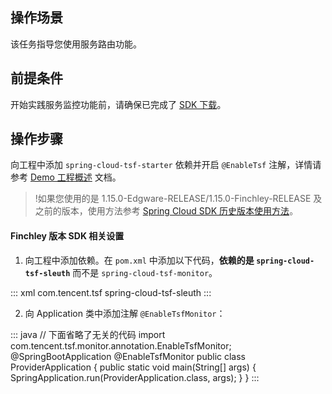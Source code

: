 ## 操作场景

该任务指导您使用服务路由功能。

## 前提条件

开始实践服务监控功能前，请确保已完成了 [SDK 下载](https://cloud.tencent.com/document/product/649/20231)。

## 操作步骤

向工程中添加 `spring-cloud-tsf-starter` 依赖并开启 `@EnableTsf` 注解，详情请参考 [Demo 工程概述](https://cloud.tencent.com/document/product/649/20261) 文档。

>!如果您使用的是 1.15.0-Edgware-RELEASE/1.15.0-Finchley-RELEASE 及之前的版本，使用方法参考 [Spring Cloud SDK 历史版本使用方法](https://cloud.tencent.com/document/product/649/45864)。

#### Finchley 版本 SDK 相关设置

1. 向工程中添加依赖。在 `pom.xml` 中添加以下代码，**依赖的是 `spring-cloud-tsf-sleuth`** 而不是 `spring-cloud-tsf-monitor`。
<dx-codeblock>
:::  xml
 <dependency>
		 <groupId>com.tencent.tsf</groupId>
		 <artifactId>spring-cloud-tsf-sleuth</artifactId>
		 <version><!-- 调整为 SDK 最新版本号 --></version>
 </dependency>
:::
</dx-codeblock>

2. 向 Application 类中添加注解 `@EnableTsfMonitor`：
<dx-codeblock>
:::  java
   // 下面省略了无关的代码
   import com.tencent.tsf.monitor.annotation.EnableTsfMonitor;
   @SpringBootApplication
   @EnableTsfMonitor
   public class ProviderApplication {
   	public static void main(String[] args) {
   		SpringApplication.run(ProviderApplication.class, args);
   	}
   }
:::
</dx-codeblock>


   
